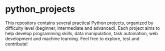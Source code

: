 # python_projects
This repository contains several practical Python projects, organized by difficulty level (beginner, intermediate and advanced). Each project aims to help develop programming skills, data manipulation, task automation, web development and machine learning. Feel free to explore, test and contribute!
